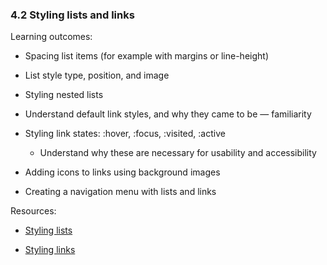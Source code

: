 ### 4.2 Styling lists and links

Learning outcomes:

- Spacing list items (for example with margins or line-height)

- List style type, position, and image

- Styling nested lists

- Understand default link styles, and why they came to be — familiarity

- Styling link states: :hover, :focus, :visited, :active

  - Understand why these are necessary for usability and accessibility

- Adding icons to links using background images

- Creating a navigation menu with lists and links

Resources:

- [Styling lists](https://developer.mozilla.org/docs/Learn/CSS/Styling_text/Styling_lists)

- [Styling links](https://developer.mozilla.org/docs/Learn/CSS/Styling_text/Styling_links)
